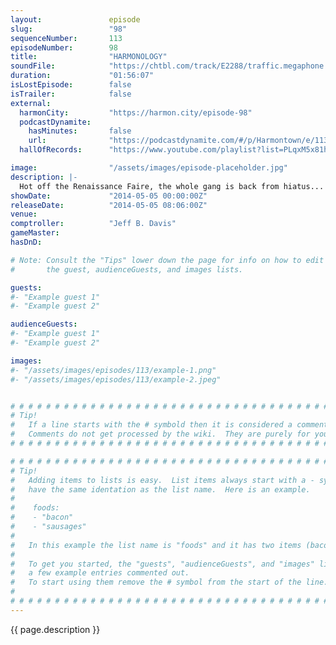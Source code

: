 ```yaml
---
layout:               episode
slug:                 "98"
sequenceNumber:       113
episodeNumber:        98
title:                "HARMONOLOGY"
soundFile:            "https://chtbl.com/track/E2288/traffic.megaphone.fm/STA8371089088.mp3?updated=1556230251"
duration:             "01:56:07"
isLostEpisode:        false
isTrailer:            false
external:
  harmonCity:         "https://harmon.city/episode-98"
  podcastDynamite:
    hasMinutes:       false
    url:              "https://podcastdynamite.com/#/p/Harmontown/e/113/98"
  hallOfRecords:      "https://www.youtube.com/playlist?list=PLqxM5x81hNOYX08380Y9gQFcIPt2G_sAO"

image:                "/assets/images/episode-placeholder.jpg"
description: |-
  Hot off the Renaissance Faire, the whole gang is back from hiatus... and very drunk. Kumail Nanjiani and Matt Gourley join the stage while Mayor Harmon proposes a new religion.
showDate:             "2014-05-05 00:00:00Z"
releaseDate:          "2014-05-05 08:06:00Z"
venue:                
comptroller:          "Jeff B. Davis"
gameMaster:           
hasDnD:               

# Note: Consult the "Tips" lower down the page for info on how to edit
#       the guest, audienceGuests, and images lists.

guests:
#- "Example guest 1"
#- "Example guest 2"

audienceGuests:
#- "Example guest 1"
#- "Example guest 2"

images:
#- "/assets/images/episodes/113/example-1.png"
#- "/assets/images/episodes/113/example-2.jpeg"


# # # # # # # # # # # # # # # # # # # # # # # # # # # # # # # # # # # # # # # # # # # # #
# Tip!
#   If a line starts with the # symbold then it is considered a comment.
#   Comments do not get processed by the wiki.  They are purely for your information.
# # # # # # # # # # # # # # # # # # # # # # # # # # # # # # # # # # # # # # # # # # # # #

# # # # # # # # # # # # # # # # # # # # # # # # # # # # # # # # # # # # # # # # # # # # #
# Tip!
#   Adding items to lists is easy.  List items always start with a - symbol and have
#   have the same identation as the list name.  Here is an example.
#
#    foods:
#    - "bacon"
#    - "sausages"
#
#   In this example the list name is "foods" and it has two items (bacon, and sausages).
#
#   To get you started, the "guests", "audienceGuests", and "images" lists below have
#   a few example entries commented out.
#   To start using them remove the # symbol from the start of the line.
#
# # # # # # # # # # # # # # # # # # # # # # # # # # # # # # # # # # # # # # # # # # # # #
---
```


<!-- The episode description will be rendered here -->
{{ page.description }}

<!-- Add your content BELOW here -->
<!-- vvvvvvvvvvvvvvvvvvvvvvvvvvv -->




<!-- ^^^^^^^^^^^^^^^^^^^^^^^^^^^ -->
<!-- Add your content ABOVE here -->

<!-- The episode gallery will be rendered here -->